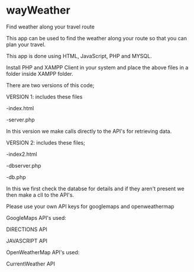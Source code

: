 # wayWeather
Find weather along your travel route

This app can be used to find the weather along your route so that you can plan your travel.

This app is done using HTML, JavaScript, PHP and MYSQL.

Install PHP and XAMPP Client in your system and place the above files in a folder inside XAMPP folder.

There are two versions of this code;

VERSION 1: includes these files

-index.html

-server.php

In this version we make calls directly to the API's for retrieving data.

VERSION 2: includes these files;

-index2.html

-dbserver.php

-db.php

In this we first check the databse for details and if they aren't present we then make a cll to the API's.

Please use your own API keys for googlemaps and openweathermap

GoogleMaps API's used:

DIRECTIONS API

JAVASCRIPT API

OpenWeatherMap API's used:

CurrentWeather API
